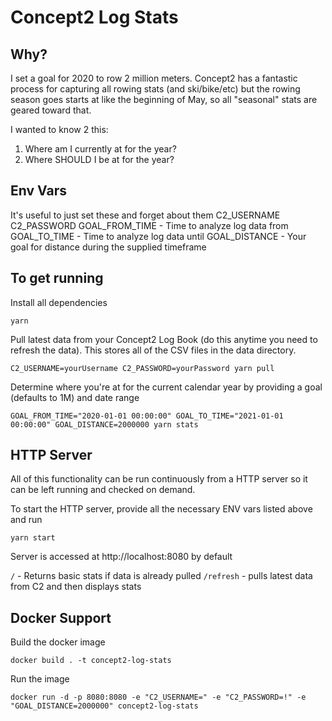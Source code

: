 # Concept2 Log Stats

## Why?
I set a goal for 2020 to row 2 million meters.  Concept2 has a fantastic process for capturing all rowing stats (and ski/bike/etc) but the rowing season goes starts at like the beginning of May, so all "seasonal" stats are geared toward that.

I wanted to know 2 this:
1. Where am I currently at for the year?
2. Where SHOULD I be at for the year?

## Env Vars
It's useful to just set these and forget about them
C2_USERNAME
C2_PASSWORD
GOAL_FROM_TIME - Time to analyze log data from
GOAL_TO_TIME - Time to analyze log data until
GOAL_DISTANCE - Your goal for distance during the supplied timeframe

## To get running
Install all dependencies
```
yarn
```

Pull latest data from your Concept2 Log Book (do this anytime you need to refresh the data).
This stores all of the CSV files in the data directory.
```
C2_USERNAME=yourUsername C2_PASSWORD=yourPassword yarn pull
```

Determine where you're at for the current calendar year by providing a goal (defaults to 1M) and date range
```
GOAL_FROM_TIME="2020-01-01 00:00:00" GOAL_TO_TIME="2021-01-01 00:00:00" GOAL_DISTANCE=2000000 yarn stats
```

## HTTP Server
All of this functionality can be run continuously from a HTTP server so it can be left running and checked on demand.

To start the HTTP server, provide all the necessary ENV vars listed above and run
```
yarn start
```
Server is accessed at http://localhost:8080 by default

`/` - Returns basic stats if data is already pulled
`/refresh` - pulls latest data from C2 and then displays stats

## Docker Support
Build the docker image
```
docker build . -t concept2-log-stats
```

Run the image
```
docker run -d -p 8080:8080 -e "C2_USERNAME=" -e "C2_PASSWORD=!" -e "GOAL_DISTANCE=2000000" concept2-log-stats
```